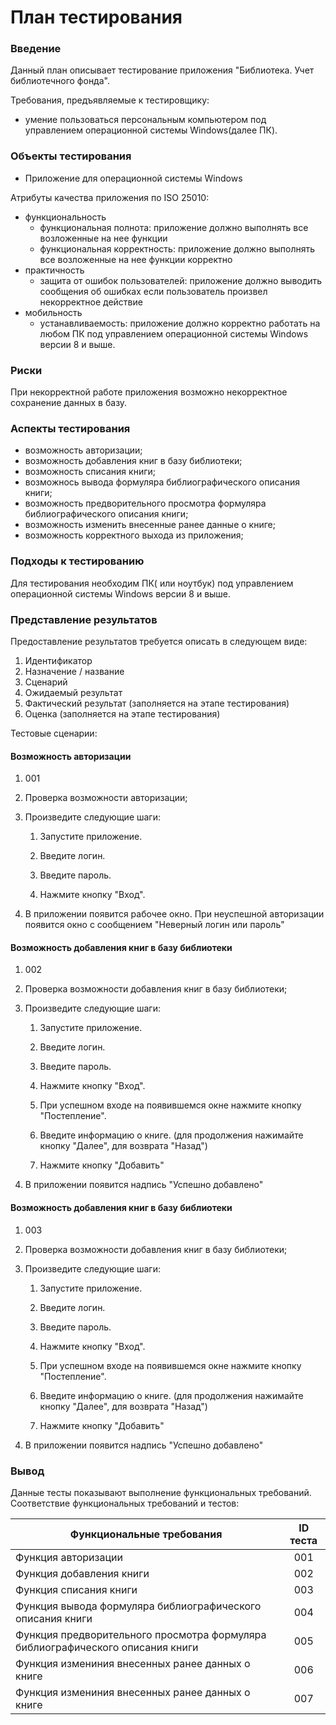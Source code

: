 ﻿# План тестирования

### Введение

Данный план описывает тестирование приложения "Библиотека. Учет библиотечного фонда".

Требования, предъявляемые к тестировщику:

* умение пользоваться персональным компьютером под управлением операционной системы Windows(далее ПК).

### Объекты тестирования

* Приложение для операционной системы Windows

Атрибуты качества приложения по ISO 25010:

* функциональность
  * функциональная полнота: приложение должно выполнять все возложенные на нее функции
  * функциональная корректность: приложение должно выполнять все возложенные на нее функции корректно
* практичность
  * защита от ошибок пользователей: приложение должно выводить сообщения об ошибках если пользователь произвел некорректное действие
* мобильность
  * устанавливаемость: приложение должно корректно работать на любом ПК под управлением операционной системы Windows версии 8  и выше.

### Риски

При некорректной работе приложения возможно некорректное сохранение данных в базу.

### Аспекты тестирования

* возможность авторизации;
* возможность добавления книг в базу библиотеки;
* возможность списания книги;
* возможнось вывода формуляра библиографического описания книги;
* возможность предворительного просмотра формуляра библиографического описания книги;
* возможность изменить внесенные ранее данные о книге;
* возможность корректного выхода из приложения;

### Подходы к тестированию

Для тестирования необходим ПК( или ноутбук) под управлением операционной системы Windows версии 8 и выше.

### Представление результатов

Предоставление результатов требуется описать в следующем виде:

1. Идентификатор
2. Назначение / название
3. Сценарий
4. Ожидаемый результат
5. Фактический результат (заполняется на этапе тестирования)
6. Оценка (заполняется на этапе тестирования)

Тестовые сценарии:

#### Возможность авторизации

1. 001

2. Проверка возможности авторизации;

3. Произведите следующие шаги:

   1. Запустите приложение.

   2. Введите логин.

   3. Введите пароль.

   4. Нажмите кнопку "Вход".

4. В приложении появится рабочее окно. При неуспешной авторизации появится окно с сообщением "Неверный логин или пароль"

#### Возможность добавления книг в базу библиотеки

1. 002

2. Проверка возможности добавления книг в базу библиотеки;

3. Произведите следующие шаги:

   1. Запустите приложение.

   2. Введите логин.

   3. Введите пароль.

   4. Нажмите кнопку "Вход".

   5. При успешном входе на появившемся окне нажмите кнопку "Постепление".
 
   6. Введите информацию о книге. (для продолжения нажимайте кнопку "Далее", для возврата "Назад")
  
   7. Нажмите кнопку "Добавить"

4. В приложении появится надпись "Успешно добавлено"

#### Возможность добавления книг в базу библиотеки

1. 003

2. Проверка возможности добавления книг в базу библиотеки;

3. Произведите следующие шаги:

   1. Запустите приложение.

   2. Введите логин.

   3. Введите пароль.

   4. Нажмите кнопку "Вход".

   5. При успешном входе на появившемся окне нажмите кнопку "Постепление".
 
   6. Введите информацию о книге. (для продолжения нажимайте кнопку "Далее", для возврата "Назад")
  
   7. Нажмите кнопку "Добавить"

4. В приложении появится надпись "Успешно добавлено"



### Вывод

Данные тесты показывают выполнение функциональных требований. Соответствие функциональных требований и тестов:

| Функциональные требования                | ID теста  |
| ---------------------------------------- | :------:  |
| Функция авторизации		           |    001    |
| Функция добавления книги                 |    002    |
| Функция списания книги                   |    003    |
| Функция вывода формуляра библиографического описания книги                 |    004    |
| Функция предворительного просмотра формуляра библиографического описания книги                 |    005    |
| Функция измениния внесенных ранее данных о книге               |    006    |
| Функция измениния внесенных ранее данных о книге               |    007    |




